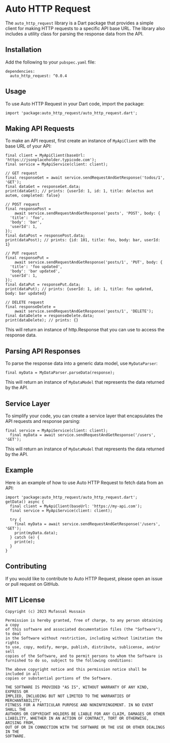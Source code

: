 # Auto HTTP Request

The `auto_http_request` library is a Dart package that provides a simple client for making HTTP requests to a specific API base URL. The library also includes a utility class for parsing the response data from the API.

## Installation
Add the following to your `pubspec.yaml` file:
```
dependencies:
  auto_http_request: ^0.0.4
```

## Usage
To use Auto HTTP Request in your Dart code, import the package:
```
import 'package:auto_http_request/auto_http_request.dart';
```

## Making API Requests
To make an API request, first create an instance of `MyApiClient` with the base URL of your API:
```
final client = MyApiClient(baseUrl: 'https://jsonplaceholder.typicode.com');
final service = MyApiService(client: client);

// GET request
final responseGet = await service.sendRequestAndGetResponse('todos/1', 'GET');
final dataGet = responseGet.data;
print(dataGet); // prints: {userId: 1, id: 1, title: delectus aut autem, completed: false}

// POST request
final responsePost =
    await service.sendRequestAndGetResponse('posts', 'POST', body: {
  'title': 'foo',
  'body': 'bar',
  'userId': 1,
});
final dataPost = responsePost.data;
print(dataPost); // prints: {id: 101, title: foo, body: bar, userId: 1}

// PUT request
final responsePut =
    await service.sendRequestAndGetResponse('posts/1', 'PUT', body: {
  'title': 'foo updated',
  'body': 'bar updated',
  'userId': 1,
});
final dataPut = responsePut.data;
print(dataPut); // prints: {userId: 1, id: 1, title: foo updated, body: bar updated}

// DELETE request
final responseDelete =
    await service.sendRequestAndGetResponse('posts/1', 'DELETE');
final dataDelete = responseDelete.data;
print(dataDelete); // prints: {}

```

This will return an instance of http.Response that you can use to access the response data.

## Parsing API Responses
To parse the response data into a generic data model, use `MyDataParser`:
```
final myData = MyDataParser.parseData(response);
```
This will return an instance of `MyDataModel` that represents the data returned by the API.

## Service Layer
To simplify your code, you can create a service layer that encapsulates the API requests and response parsing:
```
final service = MyApiService(client: client);
  final myData = await service.sendRequestAndGetResponse('/users', 'GET');
```
This will return an instance of  `MyDataModel` that represents the data returned by the API.

## Example
Here is an example of how to use Auto HTTP Request to fetch data from an API:
```
import 'package:auto_http_request/auto_http_request.dart';
getData() async {
  final client = MyApiClient(baseUrl: 'https://my-api.com');
  final service = MyApiService(client: client);

  try {
    final myData = await service.sendRequestAndGetResponse('/users', 'GET');
    print(myData.data);
  } catch (e) {
    print(e);
  }
}

```

## Contributing
If you would like to contribute to Auto HTTP Request, please open an issue or pull request on GitHub.



## MIT License
```
Copyright (c) 2023 Mufassal Hussain

Permission is hereby granted, free of charge, to any person obtaining a copy
of this software and associated documentation files (the "Software"), to deal
in the Software without restriction, including without limitation the rights
to use, copy, modify, merge, publish, distribute, sublicense, and/or sell
copies of the Software, and to permit persons to whom the Software is
furnished to do so, subject to the following conditions:

The above copyright notice and this permission notice shall be included in all
copies or substantial portions of the Software.

THE SOFTWARE IS PROVIDED "AS IS", WITHOUT WARRANTY OF ANY KIND, EXPRESS OR
IMPLIED, INCLUDING BUT NOT LIMITED TO THE WARRANTIES OF MERCHANTABILITY,
FITNESS FOR A PARTICULAR PURPOSE AND NONINFRINGEMENT. IN NO EVENT SHALL THE
AUTHORS OR COPYRIGHT HOLDERS BE LIABLE FOR ANY CLAIM, DAMAGES OR OTHER
LIABILITY, WHETHER IN AN ACTION OF CONTRACT, TORT OR OTHERWISE, ARISING FROM,
OUT OF OR IN CONNECTION WITH THE SOFTWARE OR THE USE OR OTHER DEALINGS IN THE
SOFTWARE.

```
